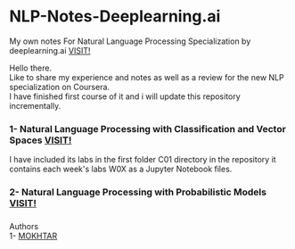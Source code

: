 # NLP-Notes-Deeplearning.ai
My own notes For Natural Language Processing Specialization by deeplearning.ai [VISIT!](https://www.coursera.org/specializations/natural-language-processing)  

Hello there.  
Like to share my experience and notes as well as a review for the new NLP specialization on Coursera.  
I have finished first course of it and i will update this repository incrementally.  

### 1- Natural Language Processing with Classification and Vector Spaces [VISIT!](https://www.coursera.org/learn/classification-vector-spaces-in-nlp)  
I have included its labs in the first folder C01 directory in the repository it contains each week's labs W0X as a Jupyter Notebook files.

### 2- Natural Language Processing with Probabilistic Models [VISIT!](https://www.coursera.org/learn/probabilistic-models-in-nlp)  



###

###

Authors  
1- [MOKHTAR](https://github.com/mohamed-mokhtar)
